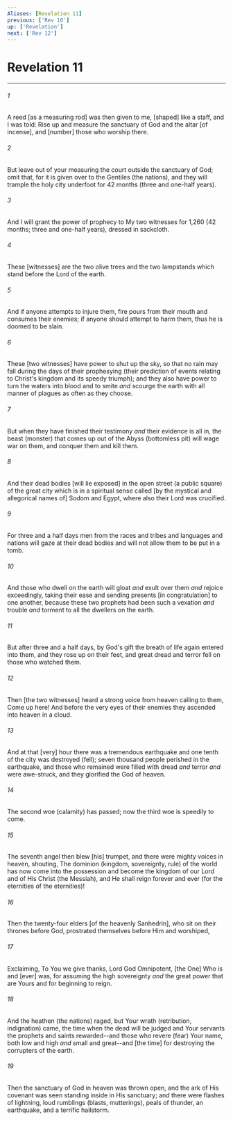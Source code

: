 ```yaml
---
Aliases: [Revelation 11]
previous: ['Rev 10']
up: ['Revelation']
next: ['Rev 12']
---
```

# Revelation 11

***


###### 1 


A reed [as a measuring rod] was then given to me, [shaped] like a staff, and I was told: Rise up and measure the sanctuary of God and the altar [of incense], and [number] those who worship there. 


###### 2 


But leave out of your measuring the court outside the sanctuary of God; omit that, for it is given over to the Gentiles (the nations), and they will trample the holy city underfoot for 42 months (three and one-half years). 


###### 3 


And I will grant the power of prophecy to My two witnesses for 1,260 (42 months; three and one-half years), dressed in sackcloth. 


###### 4 


These [witnesses] are the two olive trees and the two lampstands which stand before the Lord of the earth. 


###### 5 


And if anyone attempts to injure them, fire pours from their mouth and consumes their enemies; if anyone should attempt to harm them, thus he is doomed to be slain. 


###### 6 


These [two witnesses] have power to shut up the sky, so that no rain may fall during the days of their prophesying (their prediction of events relating to Christ's kingdom and its speedy triumph); and they also have power to turn the waters into blood and to smite _and_ scourge the earth with all manner of plagues as often as they choose. 


###### 7 


But when they have finished their testimony _and_ their evidence is all in, the beast (monster) that comes up out of the Abyss (bottomless pit) will wage war on them, and conquer them and kill them. 


###### 8 


And their dead bodies [will lie exposed] in the open street (a public square) of the great city which is in a spiritual sense called [by the mystical and allegorical names of] Sodom and Egypt, where also their Lord was crucified. 


###### 9 


For three and a half days men from the races and tribes and languages and nations will gaze at their dead bodies and will not allow them to be put in a tomb. 


###### 10 


And those who dwell on the earth will gloat _and_ exult over them _and_ rejoice exceedingly, taking their ease and sending presents [in congratulation] to one another, because these two prophets had been such a vexation _and_ trouble _and_ torment to all the dwellers on the earth. 


###### 11 


But after three and a half days, by God's gift the breath of life again entered into them, and they rose up on their feet, and great dread and terror fell on those who watched them. 


###### 12 


Then [the two witnesses] heard a strong voice from heaven calling to them, Come up here! And before the very eyes of their enemies they ascended into heaven in a cloud. 


###### 13 


And at that [very] hour there was a tremendous earthquake and one tenth of the city was destroyed (fell); seven thousand people perished in the earthquake, and those who remained were filled with dread _and_ terror _and_ were awe-struck, and they glorified the God of heaven. 


###### 14 


The second woe (calamity) has passed; now the third woe is speedily to come. 


###### 15 


The seventh angel then blew [his] trumpet, and there were mighty voices in heaven, shouting, The dominion (kingdom, sovereignty, rule) of the world has now come into the possession and become the kingdom of our Lord and of His Christ (the Messiah), and He shall reign forever and ever (for the eternities of the eternities)! 


###### 16 


Then the twenty-four elders [of the heavenly Sanhedrin], who sit on their thrones before God, prostrated themselves before Him and worshiped, 


###### 17 


Exclaiming, To You we give thanks, Lord God Omnipotent, [the One] Who is and [ever] was, for assuming the high sovereignty _and_ the great power that are Yours and for beginning to reign. 


###### 18 


And the heathen (the nations) raged, but Your wrath (retribution, indignation) came, the time when the dead will be judged and Your servants the prophets and saints rewarded--and those who revere (fear) Your name, both low and high _and_ small and great--and [the time] for destroying the corrupters of the earth. 


###### 19 


Then the sanctuary of God in heaven was thrown open, and the ark of His covenant was seen standing inside in His sanctuary; and there were flashes of lightning, loud rumblings (blasts, mutterings), peals of thunder, an earthquake, and a terrific hailstorm.
